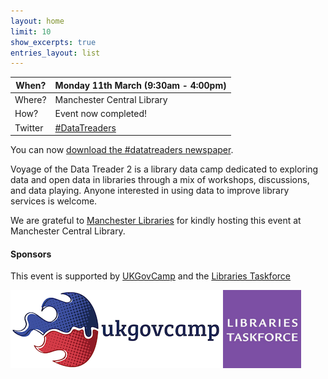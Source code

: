 ```yaml
---
layout: home
limit: 10
show_excerpts: true
entries_layout: list
---
```

 
| When? | Monday 11th March (9:30am - 4:00pm) |
| ---- | ------- |
| Where? | Manchester Central Library |
| How? | Event now completed! |
| Twitter | [#DataTreaders](https://twitter.com/search?q=%23datatreaders) |

You can now [download the #datatreaders newspaper](https://github.com/LibrariesHacked/data-treaders-library-map/raw/master/assets/DataTreaders2Newspaper.pdf).

Voyage of the Data Treader 2 is a library data camp dedicated to exploring data and open data in libraries through a mix of workshops, discussions, and data playing. Anyone interested in using data to improve library services is welcome.

We are grateful to [Manchester Libraries](https://www.manchester.gov.uk/libraries) for kindly hosting this event at Manchester Central Library.

#### Sponsors 

This event is supported by [UKGovCamp](https://www.ukgovcamp.com/) and the [Libraries Taskforce](https://www.gov.uk/government/groups/libraries-taskforce) 

![UKGovCamp logo](https://github.com/LibrariesHacked/data-treaders-library-map/raw/master/assets/2014to16-logo.png)
![Libraries Taskforce logo](https://raw.githubusercontent.com/LibrariesHacked/data-treaders-library-map/master/assets/Untitled%20design%20(24).png)
